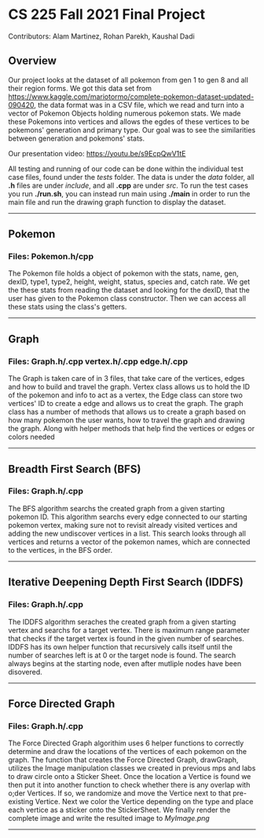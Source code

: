 # CS 225 Fall 2021 Final Project
Contributors: Alam Martinez, Rohan Parekh, Kaushal Dadi

## Overview
Our project looks at the dataset of all pokemon from gen 1 to gen 8 and all their region forms. We got this data set from https://www.kaggle.com/mariotormo/complete-pokemon-dataset-updated-090420, the data format was in a CSV file, which we read and turn into a vector of Pokemon Objects holding numerous pokemon stats. We made these Pokemons into vertices and allows the egdes of these vertices to be pokemons' generation and primary type. Our goal was to see the similarities between generation and pokemons' stats.

Our presentation video: https://youtu.be/s9EcpQwV1tE 

All testing and running of our code can be done within the individual test case files, found under the *tests* folder. The data is under the *data* folder, all **.h** files are under *include*, and all **.cpp** are under *src*. To run the test cases you run **./run.sh**, you can instead run main using **./main** in order to run the main file and run the drawing graph function to display the dataset.
- - - -
## Pokemon 
### Files: Pokemon.h/cpp

The Pokemon file holds a object of pokemon with the stats, name, gen, dexID, type1, type2, height, weight, status, species and, catch rate. We get the these stats from reading the dataset and looking for the dexID,  that the user has given to the Pokemon class constructor. Then we can access all these stats using the class's getters.
- - - -
## Graph
### Files: Graph.h/.cpp vertex.h/.cpp edge.h/.cpp

The Graph is taken care of in 3 files, that take care of the vertices, edges and how to build and travel the graph. Vertex class allows us to hold the ID of the pokemon and info to act as a vertex, the Edge class can store two vertices' ID to create a edge and allows us to creat the graph. The graph class has a number of methods that allows us to create a graph based on how many pokemon the user wants, how to travel the graph and drawing the graph. Along with helper methods that help find the vertices or edges or colors needed
- - - -
## Breadth First Search (BFS)
### Files: Graph.h/.cpp

The BFS algorithm searchs the created graph from a given starting pokemon ID. This algorithm searchs every edge connected to our starting pokemon vertex, making sure not to revisit already visited vertices and adding the new undiscover vertices in a list. This search looks through all vertices and returns a vector of the pokemon names, which are connected to the vertices, in the BFS order. 
- - - -
## Iterative Deepening Depth First Search (IDDFS)
### Files: Graph.h/.cpp

The IDDFS algorithm seraches the created graph from a given starting vertex and searchs for a target vertex. There is maximum range parameter that checks if the target vertex is found in the given number of searches. IDDFS has its own helper function that recursively calls itself until the number of searches left is at 0 or the target node is found. The search always begins at the starting node, even after mutliple nodes have been disovered.

- - - -
## Force Directed Graph
### Files: Graph.h/.cpp

The Force Directed Graph algorithim uses 6 helper functions to correctly determine and draw the locations of the vertices of each pokemon on the graph. The function that creates the Force Directed Graph, drawGraph, utilizes the Image manipulation classes we created in previous mps and labs to draw circle onto a Sticker Sheet. Once the location a Vertice is found we then put it into another function to check whether there is any overlap with o;der Vertices. If so, we randomize and move the Vertice next to that pre-existing Vertice. Next we color the Vertice depending on the type and place each vertice as a sticker onto the StickerSheet. We finally render the complete image and write the resulted image to *MyImage.png*

- - - -
